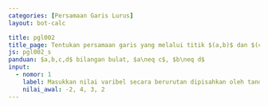 ```yaml
---
categories: [Persamaan Garis Lurus]
layout: bot-calc

title: pgl002
title_page: Tentukan persamaan garis yang melalui titik $(a,b)$ dan $(c,d)$
js: pgl002_s
panduan: $a,b,c,d$ bilangan bulat, $a\neq c$, $b\neq d$
input:
  - nomor: 1
    label: Masukkan nilai varibel secara berurutan dipisahkan oleh tanda koma
    nilai_awal: -2, 4, 3, 2
---
```

